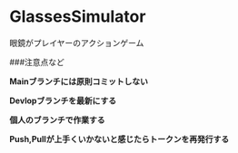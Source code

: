 # GlassesSimulator

眼鏡がプレイヤーのアクションゲーム


###注意点など


**Mainブランチには原則コミットしない**

**Devlopブランチを最新にする**

**個人のブランチで作業する**

**Push,Pullが上手くいかないと感じたらトークンを再発行する**
